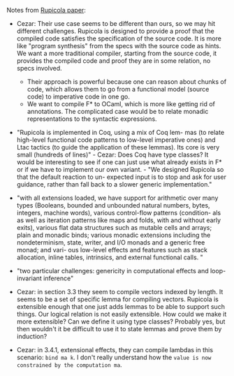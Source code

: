 Notes from [Rupicola paper](https://dl.acm.org/doi/pdf/10.1145/3519939.3523706):
- Cezar: Their use case seems to be different than ours, so we may hit different challenges.
  Rupicola is designed to provide
  a proof that the compiled code satisfies the specification of the source code.
  It is more like "program synthesis" from the specs with the source code as hints.
  We want a more traditional compiler, starting from the source code,
  it provides the compiled code and proof they are in some relation, no specs involved.
  - Their approach is powerful because one can reason about chunks of code,
    which allows them to go from a functional model (source code) to imperative code in one go.
  - We want to compile F\* to OCaml, which is more like getting rid
  of annotations. The complicated case would be to relate monadic representations
  to the syntactic expressions.

- "Rupicola is implemented in Coq, using a mix of Coq lem-
mas (to relate high-level functional code patterns to low-level
imperative ones) and Ltac tactics (to guide the application of
these lemmas). Its core is very small (hundreds of lines)"
      - Cezar: Does Coq have type classes? It would be interesting to see if one can just use what already exists in F\* or if we have to implement our own variant.
      - "We designed Rupicola so that the default reaction to un-
expected input is to stop and ask for user guidance, rather
than fall back to a slower generic implementation."

- "with all extensions loaded,
we have support for arithmetic over many types (Booleans,
bounded and unbounded natural numbers, bytes, integers,
machine words), various control-flow patterns (condition-
als as well as iteration patterns like maps and folds, with
and without early exits), various flat data structures such as
mutable cells and arrays; plain and monadic binds; various
monadic extensions including the nondeterminism, state,
writer, and I/O monads and a generic free monad; and vari-
ous low-level effects and features such as stack allocation,
inline tables, intrinsics, and external functional calls. "

- "two particular
challenges: genericity in computational effects and loop-
invariant inference"

- Cezar: in section 3.3 they seem to compile vectors indexed by length.
  It seems to be a set of specific lemma for compiling vectors.
  Rupicola is extensible enough that one just adds lemmas to be able to
  support such things. Our logical relation is not easily extensible. 
  How could we make it more extensible? Can we define it using type classes?
  Probably yes, but then wouldn't it be difficult to use it to state lemmas
  and prove them by induction?

- Cezar: in 3.4.1, extensional effects, they can compile lambdas in this
  scenario: `bind ma k`.
  I don't really understand how the `value is now constrained
  by the computation ma`.